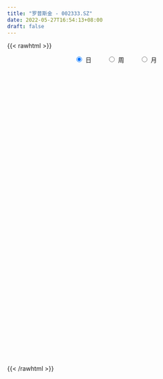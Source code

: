 ```yaml
---
title: "罗普斯金 - 002333.SZ"
date: 2022-05-27T16:54:13+08:00
draft: false
---
```

{{< rawhtml >}}
    <div style="text-align: center">
        <label style="padding: 1rem;"><input style="margin-right: .5rem" type="radio" name="period" value="D" checked onclick="period_change(this)">日</label>
        <label style="padding: 1rem;"><input style="margin-right: .5rem" type="radio" name="period" value="W" onclick="period_change(this)">周</label>
        <label style="padding: 1rem;"><input style="margin-right: .5rem" type="radio" name="period" value="M" onclick="period_change(this)">月</label>
    </div>
    <div id="chart" style="height: 700px;"></div> 
    <script type="text/javascript">
        const D_v = [34761.0,25627.04,38657.53,50760.44,33593.5,23843.06,177039.75,60550.54,50975.54,37213.02,36449.04,73551.54,36341.56,43208.9,27921.32,26787.0,28118.0,52266.0,49542.55,18826.54,16684.0,33053.57,36291.0,20667.04,17317.0,16015.0,13370.0,18228.0,14632.0,13017.0,14049.0,18859.0,17174.0,14553.02,15537.91,25019.3,12257.0,19227.0,17919.61,14293.0,15533.0,12954.0,17151.91,11458.0,20304.0,29128.98,27077.0,14849.0,27379.0,24699.0,22713.0,14518.0,12441.0,13509.0,11785.0,15578.0,53124.45,23876.04,15666.02,12500.0,16405.02,14038.84,12525.87,17801.83,20810.77,20954.0,20261.0,32047.0,24454.84,54355.84,56356.61,40962.84,20353.77,27810.0,17252.02,18918.0,17765.0,26785.48,19867.44,36823.0,38163.0,62298.07,43973.0,68038.32,51427.0,27997.83,45553.06,44546.06,53414.55,46040.02,34384.0,38785.02,29969.02,45663.0,41699.0,86982.57,85429.54,47457.7,10119.48,13840.0,11026.56,8186.5,7463.52,15991.06,18191.0,14642.48,8691.0,12859.51,12219.6,9066.0,8214.06,10053.06,17717.0,10479.48,8769.0,19198.0,24699.66,15254.0,11709.0,9532.0,13884.0,21191.54,14950.0,8541.0,11011.54,8400.0,10505.0,14247.02,11347.0,8126.0,11980.0,14257.0,8735.0,14247.39,17050.0,14053.0,20615.0,14695.0,22133.39,26473.02,53313.39,110402.39,51473.0,37367.0,34095.7,34624.0,186928.43,246656.57,469867.42,275972.78,161382.26,115039.72,89008.02,74180.04,75377.26,58003.0,80554.0,67495.72,101534.0,120158.77,76548.86,68001.0,61779.58,52364.0,56541.0,45286.81,51832.86,49504.86,43016.0,30878.0,25287.0,52105.0,26162.0,34099.0,19496.0,25179.0,31375.0,23225.0,20782.0,28731.0,20879.0,25641.04,26591.04,81083.04,56503.04,36035.0,39112.0,48163.0,60493.0,33566.0,31321.0,25661.0,133078.82,348777.08,211859.92,220266.66,268307.08,195103.02,174803.94,180564.36,121588.01,113263.09,227592.03,188209.02,149765.05,138984.02,144879.0,116807.02,112189.26,103202.02,87460.0,103306.02,97208.0,85335.02,89802.04,78082.01,84622.0,50609.0,62633.0,54140.0,57343.0,40577.0,53832.0,30590.0,34792.0,36019.0,50501.0,35730.0,61340.0,44342.06,46569.0,31514.88,33358.0,28513.14,38199.34,35846.0,40078.0,44481.0,32627.0,22063.0,23139.0,29699.0,69587.0,122568.0,79578.0,478249.89,380215.22,205177.18,130026.0,114193.0]
const D_histogram = [0.0,0.0076581197,0.0311844742,0.0429307123,0.0612578594,0.0628259586,0.049835356,0.0314779284,0.0208580871,0.0073008886,-0.007403338,-0.0239533359,-0.0324417585,-0.0353584234,-0.0358256864,-0.0365660929,-0.0392700756,-0.0429735382,-0.0463731916,-0.0461076309,-0.0498353838,-0.060224305,-0.0600665635,-0.0569988033,-0.0534143582,-0.0489340488,-0.0427392104,-0.0331443642,-0.0263131305,-0.0221503837,-0.0185515725,-0.0173671279,-0.0209093521,-0.0188845185,-0.015986171,-0.0018068195,0.0033878206,0.0147963405,0.0211715263,0.0278385238,0.0272555353,0.0220968366,0.0238628852,0.0247168506,0.0274507456,0.0279661797,0.0218949518,0.0164309292,0.0007474718,-0.017329997,-0.0346444831,-0.0396451278,-0.038489724,-0.0321723172,-0.0279827217,-0.0246444677,-0.0072805824,0.0020262311,0.0064287082,0.0100645113,0.0110917141,0.0110429456,0.0122116964,0.0153308173,0.0169212343,0.0167933734,0.0187478396,0.0154805153,0.019925272,0.0308399264,0.051549099,0.0523052971,0.0461400916,0.0396837719,0.0345693444,0.0253798919,0.0191655863,0.0138217737,0.0111867281,0.018658418,0.0262870196,0.0405740961,0.0396860244,0.0515787479,0.0426614594,0.0357491463,0.0310125648,0.0227118921,0.0227715124,0.0171671731,-0.0013052145,-0.0109173017,-0.019552573,-0.0277165324,-0.0357321193,-0.0227314257,-0.0239912619,-0.0366213047,-0.0403161784,-0.0406777877,-0.0388385022,-0.0356276363,-0.0335587364,-0.0322375668,-0.0339335485,-0.0328871381,-0.0320162776,-0.0331426586,-0.0353862864,-0.033664679,-0.0294712601,-0.0232430359,-0.0223947197,-0.0198064406,-0.0168563021,-0.0067756463,0.0110903378,0.0188342874,0.0236141238,0.0262317232,0.0272970681,0.0311004871,0.029329869,0.0279205824,0.0235571285,0.0213461678,0.0179988914,0.0153501944,0.0113286862,0.0066317205,0.0042952052,0.0016363389,0.0001874353,0.0014869693,0.0018849515,0.0010545228,-0.0017810745,-0.0038062364,-0.0007413593,0.0002494665,0.0132895171,0.0293388581,0.0291353926,0.0225183032,0.0179204234,0.0154265058,0.0449793648,0.0961576789,0.1101251468,0.0831937895,0.0471662509,0.0282783529,0.0165916958,0.0074407484,-0.0009344696,-0.0109350095,-0.0105560988,-0.0087727664,-0.0004390702,-0.001199131,0.0032325969,0.0049351616,0.0035502867,-0.000981583,-0.0117133594,-0.0168073695,-0.0282732195,-0.0303037832,-0.0383703345,-0.0388608073,-0.0402320476,-0.0509262292,-0.0521091092,-0.0573605401,-0.0545452088,-0.0454206987,-0.0282492799,-0.015804456,-0.0101294101,-0.0102482914,-0.010778221,-0.0115134422,-0.0033780802,0.0130893048,0.0243133102,0.0290543643,0.0306936289,0.0340619217,0.0274107276,0.0192329417,0.0098449982,0.0078263639,0.0398707773,0.0519276031,0.051982557,0.0622625566,0.068059787,0.0648446923,0.0521725334,0.0545399061,0.0392819379,0.0226215369,0.032069167,0.0292326807,0.0238842273,0.0229308493,0.0062228103,-0.0035438489,-0.021203257,-0.0211376196,-0.0156611208,-0.008959121,-0.0133070907,-0.0230463566,-0.0381544133,-0.0429850405,-0.0537863056,-0.0523248015,-0.0597271795,-0.0676938555,-0.0805477212,-0.0828438446,-0.090976928,-0.0912857974,-0.0826372911,-0.0782121466,-0.0841459553,-0.0845825299,-0.1056085903,-0.1190515182,-0.1146400864,-0.1111332106,-0.0953603014,-0.0756996598,-0.0582894311,-0.0303060045,-0.0111332522,-0.0042061421,0.0055410957,0.0158941626,0.0279625306,0.0321133436,0.0463270407,0.0851425634,0.1403400861,0.1598342855,0.1345042916,0.1069895283,0.0786657358,0.051778521]
const D_fast = [0.0,0.0095726496,0.0408951226,0.0633740388,0.0970156508,0.1142902397,0.1137584761,0.1032705305,0.097865211,0.0861332346,0.0695781735,0.0470398416,0.0304409794,0.0186847087,0.0092610241,-0.0006209057,-0.0131424073,-0.0275892544,-0.0425822057,-0.0538435527,-0.0700301516,-0.095475149,-0.1103340484,-0.121515989,-0.1312851335,-0.1390383363,-0.1435283005,-0.1422195454,-0.1419665942,-0.1433414434,-0.1443805254,-0.1475378628,-0.156307425,-0.159003721,-0.1601019162,-0.1463742696,-0.1403326744,-0.1252250693,-0.1135570019,-0.0999303735,-0.0936994781,-0.0933339677,-0.0856021978,-0.0785690197,-0.0689724384,-0.0614654594,-0.0620629493,-0.0634192396,-0.078915829,-0.1013257971,-0.127301404,-0.1422133307,-0.1506803578,-0.1524060303,-0.1552121152,-0.1580349781,-0.1424912385,-0.1326778671,-0.126668213,-0.1205162822,-0.1167161508,-0.1140041829,-0.1097825079,-0.1028306827,-0.0970099572,-0.0929394747,-0.0862980486,-0.0856952441,-0.0762691694,-0.0576445334,-0.0240480861,-0.0102155637,-0.0048457462,-0.0013811229,0.0021467856,-0.0006976939,-0.0021206029,-0.0040089721,-0.0038473357,0.0082889587,0.0224893152,0.0469199157,0.0559533501,0.0807407606,0.082488837,0.0845138104,0.0875303701,0.0849076705,0.0906601688,0.0893476229,0.0705489316,0.058207519,0.0446841044,0.029591012,0.0126423953,0.0199602324,0.0127025807,-0.0090827883,-0.0228567066,-0.0333877628,-0.0412581029,-0.046954146,-0.0532749302,-0.0600131523,-0.0701925211,-0.0773678953,-0.0845011042,-0.0939131499,-0.1050033492,-0.1116979116,-0.1148723077,-0.1144548425,-0.1192052062,-0.1215685373,-0.1228324743,-0.1144457301,-0.0938071615,-0.0813546402,-0.0706712728,-0.0614957426,-0.0536061306,-0.0420275899,-0.0364657407,-0.0308948817,-0.0293690534,-0.0262434722,-0.0250910258,-0.0239021742,-0.0250915108,-0.0281305464,-0.0293932604,-0.0316430419,-0.0330450868,-0.0313738104,-0.0305045903,-0.0310713884,-0.0343522543,-0.0373289753,-0.034449438,-0.0333962456,-0.0170338157,0.0063502398,0.0134306224,0.0124431088,0.0123253348,0.0136880437,0.0544857439,0.1297034777,0.1712022324,0.1650693225,0.1408333466,0.1290150368,0.1214763036,0.1141855434,0.1055767079,0.0928424157,0.0905823017,0.0901724425,0.0983963711,0.0973365275,0.1025764048,0.1055127598,0.1050154566,0.1002381911,0.0865780749,0.0772822224,0.0587480675,0.049141558,0.0314824231,0.0212767485,0.0098474963,-0.0135782426,-0.0277883999,-0.0473799659,-0.0582009367,-0.0604316013,-0.0503225025,-0.0418287926,-0.0386860992,-0.0413670534,-0.0445915382,-0.04820512,-0.0409142781,-0.0211745668,-0.0038722339,0.0081324113,0.0174450831,0.0293288564,0.0295303442,0.0261607937,0.0192340997,0.0191720564,0.0611841642,0.0862228906,0.0992734839,0.1251191226,0.1479312997,0.1609273781,0.1612983525,0.1773007017,0.171863218,0.1608582013,0.1783231231,0.182794807,0.1834174105,0.1881967447,0.1730444083,0.1623917869,0.1394315645,0.134212797,0.1357740156,0.1402362352,0.1325614928,0.1170606378,0.0924139777,0.0768370904,0.0525892489,0.0409695526,0.0186353797,-0.0062547601,-0.0392455561,-0.0622526407,-0.0931299561,-0.1162602749,-0.1282710913,-0.1433989835,-0.170369281,-0.1919514881,-0.239379696,-0.2825855034,-0.3068340933,-0.3311105201,-0.3391776862,-0.3384419596,-0.3356040887,-0.3151971632,-0.298807724,-0.2929321494,-0.2817996377,-0.2674730301,-0.2484140295,-0.2362348806,-0.2104394234,-0.1503382597,-0.0600557155,-0.0006029447,0.0076931343,0.0069257531,-0.0017316055,-0.01567419]
const D_slow = [0.0,0.0019145299,0.0097106485,0.0204433265,0.0357577914,0.051464281,0.06392312,0.0717926021,0.0770071239,0.0788323461,0.0769815115,0.0709931776,0.0628827379,0.0540431321,0.0450867105,0.0359451872,0.0261276683,0.0153842838,0.0037909859,-0.0077359218,-0.0201947678,-0.035250844,-0.0502674849,-0.0645171857,-0.0778707753,-0.0901042875,-0.1007890901,-0.1090751811,-0.1156534638,-0.1211910597,-0.1258289528,-0.1301707348,-0.1353980728,-0.1401192025,-0.1441157452,-0.1445674501,-0.1437204949,-0.1400214098,-0.1347285282,-0.1277688973,-0.1209550135,-0.1154308043,-0.109465083,-0.1032858704,-0.096423184,-0.0894316391,-0.0839579011,-0.0798501688,-0.0796633008,-0.0839958001,-0.0926569209,-0.1025682028,-0.1121906338,-0.1202337131,-0.1272293935,-0.1333905104,-0.135210656,-0.1347040983,-0.1330969212,-0.1305807934,-0.1278078649,-0.1250471285,-0.1219942044,-0.1181615,-0.1139311915,-0.1097328481,-0.1050458882,-0.1011757594,-0.0961944414,-0.0884844598,-0.0755971851,-0.0625208608,-0.0509858379,-0.0410648949,-0.0324225588,-0.0260775858,-0.0212861892,-0.0178307458,-0.0150340638,-0.0103694593,-0.0037977044,0.0063458196,0.0162673257,0.0291620127,0.0398273776,0.0487646641,0.0565178053,0.0621957784,0.0678886565,0.0721804497,0.0718541461,0.0691248207,0.0642366774,0.0573075443,0.0483745145,0.0426916581,0.0366938426,0.0275385164,0.0174594718,0.0072900249,-0.0024196007,-0.0113265097,-0.0197161938,-0.0277755855,-0.0362589726,-0.0444807572,-0.0524848266,-0.0607704913,-0.0696170628,-0.0780332326,-0.0854010476,-0.0912118066,-0.0968104865,-0.1017620967,-0.1059761722,-0.1076700838,-0.1048974993,-0.1001889275,-0.0942853966,-0.0877274658,-0.0809031987,-0.073128077,-0.0657956097,-0.0588154641,-0.052926182,-0.04758964,-0.0430899172,-0.0392523686,-0.036420197,-0.0347622669,-0.0336884656,-0.0332793809,-0.0332325221,-0.0328607797,-0.0323895419,-0.0321259112,-0.0325711798,-0.0335227389,-0.0337080787,-0.0336457121,-0.0303233328,-0.0229886183,-0.0157047701,-0.0100751944,-0.0055950885,-0.0017384621,0.0095063791,0.0335457988,0.0610770856,0.0818755329,0.0936670957,0.1007366839,0.1048846078,0.1067447949,0.1065111775,0.1037774252,0.1011384005,0.0989452089,0.0988354413,0.0985356586,0.0993438078,0.1005775982,0.1014651699,0.1012197741,0.0982914343,0.0940895919,0.087021287,0.0794453412,0.0698527576,0.0601375558,0.0500795439,0.0373479866,0.0243207093,0.0099805743,-0.0036557279,-0.0150109026,-0.0220732226,-0.0260243366,-0.0285566891,-0.031118762,-0.0338133172,-0.0366916778,-0.0375361978,-0.0342638716,-0.0281855441,-0.020921953,-0.0132485458,-0.0047330654,0.0021196165,0.006927852,0.0093891015,0.0113456925,0.0213133868,0.0342952876,0.0472909268,0.062856566,0.0798715127,0.0960826858,0.1091258192,0.1227607957,0.1325812801,0.1382366644,0.1462539561,0.1535621263,0.1595331831,0.1652658954,0.166821598,0.1659356358,0.1606348215,0.1553504166,0.1514351364,0.1491953562,0.1458685835,0.1401069943,0.130568391,0.1198221309,0.1063755545,0.0932943541,0.0783625592,0.0614390954,0.0413021651,0.0205912039,-0.0021530281,-0.0249744774,-0.0456338002,-0.0651868369,-0.0862233257,-0.1073689582,-0.1337711057,-0.1635339853,-0.1921940069,-0.2199773095,-0.2438173849,-0.2627422998,-0.2773146576,-0.2848911587,-0.2876744718,-0.2887260073,-0.2873407334,-0.2833671927,-0.2763765601,-0.2683482242,-0.256766464,-0.2354808232,-0.2003958016,-0.1604372303,-0.1268111573,-0.1000637753,-0.0803973413,-0.0674527111]
const D_data = [['2021-05-17', 5.86, 5.91, 5.61, 5.93],['2021-05-18', 5.89, 6.03, 5.81, 6.06],['2021-05-19', 6.03, 6.33, 6.03, 6.33],['2021-05-20', 6.33, 6.31, 6.28, 6.48],['2021-05-21', 6.21, 6.52, 6.2, 6.56],['2021-05-24', 6.5, 6.42, 6.38, 6.58],['2021-05-26', 6.62, 6.26, 5.99, 6.99],['2021-05-27', 6.26, 6.15, 6.08, 6.26],['2021-05-28', 6.16, 6.2, 6.09, 6.43],['2021-05-31', 6.2, 6.12, 6.1, 6.29],['2021-06-01', 6.12, 6.04, 6.0, 6.13],['2021-06-02', 6.04, 5.93, 5.78, 6.04],['2021-06-03', 5.92, 5.95, 5.85, 6.05],['2021-06-04', 6.0, 5.97, 5.88, 6.11],['2021-06-07', 5.99, 5.97, 5.9, 6.0],['2021-06-08', 5.97, 5.94, 5.9, 6.05],['2021-06-09', 6.0, 5.88, 5.85, 6.0],['2021-06-10', 5.85, 5.82, 5.67, 5.88],['2021-06-11', 5.85, 5.77, 5.66, 5.85],['2021-06-15', 5.76, 5.77, 5.69, 5.81],['2021-06-16', 5.8, 5.67, 5.66, 5.8],['2021-06-17', 5.65, 5.5, 5.47, 5.67],['2021-06-18', 5.5, 5.55, 5.35, 5.59],['2021-06-21', 5.52, 5.54, 5.51, 5.61],['2021-06-22', 5.55, 5.51, 5.47, 5.55],['2021-06-23', 5.53, 5.49, 5.43, 5.53],['2021-06-24', 5.5, 5.49, 5.46, 5.55],['2021-06-25', 5.5, 5.53, 5.45, 5.57],['2021-06-28', 5.55, 5.5, 5.48, 5.55],['2021-06-29', 5.49, 5.46, 5.42, 5.5],['2021-06-30', 5.48, 5.44, 5.4, 5.52],['2021-07-01', 5.45, 5.39, 5.33, 5.46],['2021-07-02', 5.33, 5.29, 5.2, 5.34],['2021-07-05', 5.29, 5.32, 5.26, 5.35],['2021-07-06', 5.35, 5.31, 5.26, 5.36],['2021-07-07', 5.32, 5.47, 5.28, 5.48],['2021-07-08', 5.48, 5.39, 5.38, 5.48],['2021-07-09', 5.44, 5.5, 5.37, 5.5],['2021-07-12', 5.48, 5.48, 5.47, 5.58],['2021-07-13', 5.48, 5.52, 5.43, 5.55],['2021-07-14', 5.53, 5.45, 5.43, 5.55],['2021-07-15', 5.44, 5.38, 5.34, 5.48],['2021-07-16', 5.39, 5.46, 5.36, 5.54],['2021-07-19', 5.48, 5.46, 5.41, 5.54],['2021-07-20', 5.46, 5.5, 5.37, 5.5],['2021-07-21', 5.5, 5.49, 5.46, 5.55],['2021-07-22', 5.48, 5.4, 5.36, 5.48],['2021-07-23', 5.35, 5.38, 5.35, 5.47],['2021-07-26', 5.38, 5.19, 5.16, 5.38],['2021-07-27', 5.19, 5.05, 5.04, 5.25],['2021-07-28', 5.05, 4.93, 4.73, 5.06],['2021-07-29', 4.9, 4.98, 4.9, 5.01],['2021-07-30', 4.97, 5.0, 4.73, 5.0],['2021-08-02', 5.0, 5.04, 4.84, 5.06],['2021-08-03', 5.02, 5.0, 4.99, 5.08],['2021-08-04', 5.0, 4.97, 4.93, 5.01],['2021-08-05', 4.97, 5.17, 4.93, 5.46],['2021-08-06', 5.07, 5.12, 5.05, 5.15],['2021-08-09', 5.11, 5.08, 4.99, 5.12],['2021-08-10', 5.07, 5.08, 5.05, 5.1],['2021-08-11', 5.08, 5.05, 5.01, 5.11],['2021-08-12', 5.04, 5.03, 4.98, 5.05],['2021-08-13', 5.03, 5.04, 5.0, 5.04],['2021-08-16', 5.05, 5.07, 4.98, 5.07],['2021-08-17', 5.08, 5.06, 5.01, 5.08],['2021-08-18', 5.0, 5.04, 4.98, 5.04],['2021-08-19', 5.0, 5.07, 4.98, 5.07],['2021-08-20', 5.06, 5.0, 5.0, 5.1],['2021-08-23', 5.0, 5.1, 5.0, 5.1],['2021-08-24', 5.09, 5.23, 5.06, 5.28],['2021-08-25', 5.19, 5.46, 5.15, 5.5],['2021-08-26', 5.43, 5.3, 5.29, 5.43],['2021-08-27', 5.2, 5.23, 5.2, 5.35],['2021-08-30', 5.23, 5.22, 5.17, 5.28],['2021-08-31', 5.25, 5.23, 5.18, 5.25],['2021-09-01', 5.27, 5.16, 5.15, 5.27],['2021-09-02', 5.16, 5.17, 5.15, 5.22],['2021-09-03', 5.2, 5.16, 5.14, 5.2],['2021-09-06', 5.17, 5.18, 5.15, 5.2],['2021-09-07', 5.2, 5.33, 5.16, 5.33],['2021-09-08', 5.3, 5.39, 5.28, 5.44],['2021-09-09', 5.42, 5.56, 5.33, 5.72],['2021-09-10', 5.54, 5.44, 5.43, 5.65],['2021-09-13', 5.41, 5.67, 5.38, 5.67],['2021-09-14', 5.62, 5.46, 5.41, 5.62],['2021-09-15', 5.45, 5.48, 5.38, 5.53],['2021-09-16', 5.47, 5.51, 5.37, 5.6],['2021-09-17', 5.49, 5.46, 5.4, 5.6],['2021-09-22', 5.4, 5.57, 5.36, 5.67],['2021-09-23', 5.57, 5.51, 5.44, 5.67],['2021-09-24', 5.51, 5.3, 5.3, 5.51],['2021-09-27', 5.25, 5.34, 5.18, 5.36],['2021-09-28', 5.32, 5.3, 5.26, 5.48],['2021-09-29', 5.25, 5.25, 5.2, 5.42],['2021-09-30', 5.07, 5.19, 5.07, 5.28],['2021-10-08', 5.18, 5.45, 5.13, 5.71],['2021-10-11', 5.44, 5.29, 5.27, 5.56],['2021-10-12', 5.25, 5.09, 5.06, 5.25],['2021-10-13', 5.1, 5.13, 5.07, 5.16],['2021-10-14', 5.15, 5.13, 5.09, 5.17],['2021-10-15', 5.12, 5.13, 5.08, 5.15],['2021-10-18', 5.14, 5.13, 5.1, 5.15],['2021-10-19', 5.13, 5.1, 5.1, 5.13],['2021-10-20', 5.08, 5.07, 5.0, 5.11],['2021-10-21', 5.07, 5.0, 5.0, 5.09],['2021-10-22', 5.0, 5.0, 4.99, 5.07],['2021-10-25', 5.0, 4.97, 4.93, 5.0],['2021-10-26', 4.97, 4.91, 4.91, 5.02],['2021-10-27', 4.85, 4.85, 4.83, 4.93],['2021-10-28', 4.85, 4.86, 4.85, 4.95],['2021-10-29', 4.91, 4.87, 4.82, 4.91],['2021-11-01', 4.89, 4.89, 4.84, 4.91],['2021-11-02', 4.9, 4.81, 4.76, 4.93],['2021-11-03', 4.83, 4.81, 4.76, 4.85],['2021-11-04', 4.82, 4.8, 4.78, 4.82],['2021-11-05', 4.8, 4.9, 4.75, 4.9],['2021-11-08', 4.91, 5.06, 4.87, 5.15],['2021-11-09', 5.12, 5.0, 4.98, 5.12],['2021-11-10', 5.0, 5.0, 4.93, 5.02],['2021-11-11', 4.99, 5.0, 4.97, 5.05],['2021-11-12', 5.0, 5.0, 4.96, 5.04],['2021-11-15', 5.06, 5.06, 5.02, 5.12],['2021-11-16', 5.08, 5.01, 5.0, 5.12],['2021-11-17', 5.01, 5.02, 4.97, 5.02],['2021-11-18', 5.0, 4.98, 4.96, 5.02],['2021-11-19', 4.97, 5.0, 4.91, 5.0],['2021-11-22', 5.01, 4.98, 4.96, 5.04],['2021-11-23', 4.95, 4.98, 4.93, 4.99],['2021-11-24', 4.98, 4.95, 4.94, 4.98],['2021-11-25', 4.97, 4.92, 4.91, 4.98],['2021-11-26', 4.92, 4.93, 4.89, 4.97],['2021-11-29', 4.93, 4.91, 4.88, 4.95],['2021-11-30', 4.95, 4.91, 4.9, 4.95],['2021-12-01', 4.92, 4.94, 4.88, 4.95],['2021-12-02', 4.95, 4.93, 4.93, 4.98],['2021-12-03', 4.95, 4.91, 4.89, 4.96],['2021-12-06', 4.92, 4.87, 4.86, 4.94],['2021-12-07', 4.92, 4.86, 4.83, 4.92],['2021-12-08', 4.82, 4.92, 4.82, 4.92],['2021-12-09', 4.91, 4.9, 4.89, 4.94],['2021-12-10', 4.91, 5.09, 4.86, 5.11],['2021-12-13', 5.28, 5.22, 5.1, 5.5],['2021-12-14', 5.05, 5.08, 5.05, 5.19],['2021-12-15', 5.0, 5.0, 4.98, 5.07],['2021-12-16', 5.05, 5.01, 4.99, 5.05],['2021-12-17', 5.01, 5.03, 4.98, 5.05],['2021-12-20', 5.06, 5.53, 5.04, 5.53],['2021-12-21', 5.81, 6.08, 5.51, 6.08],['2021-12-22', 6.55, 5.88, 5.85, 6.69],['2021-12-23', 5.55, 5.42, 5.37, 5.68],['2021-12-24', 5.38, 5.2, 5.19, 5.5],['2021-12-27', 5.25, 5.31, 5.21, 5.48],['2021-12-28', 5.24, 5.35, 5.22, 5.36],['2021-12-29', 5.35, 5.35, 5.26, 5.42],['2021-12-30', 5.37, 5.33, 5.31, 5.45],['2021-12-31', 5.32, 5.27, 5.26, 5.34],['2022-01-04', 5.23, 5.38, 5.22, 5.42],['2022-01-05', 5.4, 5.41, 5.29, 5.42],['2022-01-06', 5.42, 5.53, 5.36, 5.58],['2022-01-07', 5.51, 5.45, 5.45, 5.7],['2022-01-10', 5.4, 5.54, 5.39, 5.55],['2022-01-11', 5.53, 5.54, 5.5, 5.62],['2022-01-12', 5.58, 5.52, 5.45, 5.58],['2022-01-13', 5.48, 5.48, 5.42, 5.55],['2022-01-14', 5.45, 5.37, 5.32, 5.49],['2022-01-17', 5.39, 5.4, 5.34, 5.43],['2022-01-18', 5.43, 5.27, 5.25, 5.45],['2022-01-19', 5.3, 5.34, 5.29, 5.45],['2022-01-20', 5.35, 5.22, 5.21, 5.37],['2022-01-21', 5.22, 5.27, 5.18, 5.32],['2022-01-24', 5.3, 5.23, 5.17, 5.32],['2022-01-25', 5.25, 5.05, 5.01, 5.27],['2022-01-26', 5.09, 5.1, 5.03, 5.13],['2022-01-27', 5.15, 4.99, 4.97, 5.15],['2022-01-28', 4.99, 5.04, 4.97, 5.08],['2022-02-07', 5.09, 5.11, 5.06, 5.14],['2022-02-08', 5.11, 5.25, 5.09, 5.27],['2022-02-09', 5.28, 5.25, 5.23, 5.32],['2022-02-10', 5.28, 5.2, 5.18, 5.28],['2022-02-11', 5.19, 5.13, 5.12, 5.21],['2022-02-14', 5.15, 5.11, 5.11, 5.2],['2022-02-15', 5.1, 5.09, 5.05, 5.14],['2022-02-16', 5.1, 5.21, 5.1, 5.22],['2022-02-17', 5.21, 5.38, 5.18, 5.47],['2022-02-18', 5.39, 5.4, 5.32, 5.42],['2022-02-21', 5.41, 5.38, 5.31, 5.43],['2022-02-22', 5.35, 5.38, 5.31, 5.41],['2022-02-23', 5.4, 5.44, 5.32, 5.46],['2022-02-24', 5.43, 5.33, 5.26, 5.47],['2022-02-25', 5.34, 5.29, 5.28, 5.38],['2022-02-28', 5.29, 5.24, 5.19, 5.32],['2022-03-01', 5.27, 5.31, 5.23, 5.31],['2022-03-02', 5.28, 5.84, 5.26, 5.84],['2022-03-03', 5.94, 5.75, 5.71, 6.14],['2022-03-04', 5.82, 5.68, 5.66, 6.15],['2022-03-07', 5.68, 5.89, 5.68, 6.01],['2022-03-08', 5.8, 5.94, 5.6, 6.25],['2022-03-09', 5.96, 5.9, 5.71, 6.03],['2022-03-10', 5.86, 5.8, 5.77, 6.09],['2022-03-11', 5.68, 6.02, 5.55, 6.04],['2022-03-14', 5.95, 5.82, 5.79, 6.03],['2022-03-15', 5.79, 5.76, 5.68, 5.94],['2022-03-16', 5.88, 6.11, 5.72, 6.18],['2022-03-17', 6.14, 6.02, 5.94, 6.15],['2022-03-18', 5.96, 6.01, 5.85, 6.13],['2022-03-21', 6.1, 6.09, 5.89, 6.1],['2022-03-22', 6.03, 5.88, 5.8, 6.08],['2022-03-23', 5.86, 5.92, 5.85, 6.15],['2022-03-24', 5.66, 5.76, 5.66, 5.92],['2022-03-25', 5.7, 5.94, 5.7, 6.09],['2022-03-28', 5.88, 6.03, 5.76, 6.04],['2022-03-29', 6.03, 6.09, 5.95, 6.15],['2022-03-30', 6.1, 5.97, 5.92, 6.13],['2022-03-31', 5.92, 5.87, 5.82, 5.99],['2022-04-01', 5.88, 5.73, 5.7, 5.94],['2022-04-06', 5.78, 5.79, 5.74, 5.92],['2022-04-07', 5.78, 5.65, 5.58, 5.81],['2022-04-08', 5.65, 5.75, 5.6, 5.79],['2022-04-11', 5.72, 5.59, 5.48, 5.78],['2022-04-12', 5.5, 5.5, 5.38, 5.58],['2022-04-13', 5.51, 5.33, 5.3, 5.52],['2022-04-14', 5.37, 5.36, 5.31, 5.43],['2022-04-15', 5.36, 5.19, 5.18, 5.39],['2022-04-18', 5.19, 5.19, 5.09, 5.27],['2022-04-19', 5.19, 5.25, 5.16, 5.3],['2022-04-20', 5.26, 5.16, 5.12, 5.28],['2022-04-21', 5.14, 4.95, 4.94, 5.15],['2022-04-22', 4.95, 4.92, 4.85, 4.98],['2022-04-25', 4.88, 4.51, 4.5, 4.88],['2022-04-26', 4.52, 4.4, 4.36, 4.6],['2022-04-27', 4.4, 4.48, 4.28, 4.52],['2022-04-28', 4.48, 4.37, 4.34, 4.53],['2022-04-29', 4.38, 4.46, 4.38, 4.48],['2022-05-05', 4.47, 4.5, 4.4, 4.55],['2022-05-06', 4.44, 4.48, 4.36, 4.51],['2022-05-09', 4.46, 4.66, 4.43, 4.67],['2022-05-10', 4.61, 4.62, 4.56, 4.7],['2022-05-11', 4.62, 4.49, 4.49, 4.67],['2022-05-12', 4.45, 4.53, 4.43, 4.56],['2022-05-13', 4.57, 4.56, 4.48, 4.57],['2022-05-16', 4.6, 4.62, 4.57, 4.64],['2022-05-17', 4.62, 4.55, 4.49, 4.64],['2022-05-18', 4.55, 4.72, 4.53, 4.84],['2022-05-19', 4.66, 5.19, 4.66, 5.19],['2022-05-20', 5.5, 5.71, 5.5, 5.71],['2022-05-23', 6.28, 5.56, 5.55, 6.28],['2022-05-24', 5.36, 5.08, 5.0, 5.44],['2022-05-25', 4.89, 4.99, 4.86, 5.07],['2022-05-26', 5.0, 4.89, 4.86, 5.01],['2022-05-27', 4.92, 4.8, 4.74, 4.92]]
const W_v = [104447.16,116340.3,116464.94,259896.05,150200.01,121847.23,131945.28,113233.7,110998.98,117019.1,117814.71,225519.45,110282.64,154249.54,60424.43,113307.79,543120.1900000001,281893.8,184626.14,131398.16,121400.92,117561.68,105197.17,102262.81,64689.94,58763.88,266667.04,134799.7,112191.11,102394.79,38197.15,24594.06,96753.83,110740.81,95972.82,115968.9,66101.74,37068.0,44820.7,67085.72,102665.87,84981.6,91617.61,93229.68,67231.48,75501.7,61091.08,71899.04,242863.85,77559.22,56206.36,40655.85,123230.36,203973.77,98925.59,102949.04,99001.92,77998.0,63066.54,50574.0,29674.88,38974.2,63258.17,930447.05,730967.47,1316099.5499999998,698862.14,845714.5499999999,1141655.28,1083293.54,595406.05,486514.3100000001,624768.77,346023.45,376547.6,552541.71,427981.3099999999,275018.2,251742.73,492236.12,1065040.49,894775.02,1056567.4399999999,1665198.3499999999,1152763.29,1878157.9300000002,929583.84,710940.6,533461.62,802434.72,508800.75,140757.73,381799.34,620470.1000000001,332082.98,285811.17,127511.0,207857.3,308722.84,177552.15,230241.74,201726.42,118918.57,82496.55,135375.92,142321.85,70763.12,158012.75,92233.46,136878.84,121220.46,353087.52,465082.05,26854.0,132077.62,212964.86,196179.92,145546.29,106648.98,70425.89,139018.0,88418.87,83392.02,108583.66,195145.21,231497.16,120350.2,196701.88,124177.25,149432.14,111555.2,110215.64,152395.23,155593.64,330547.73,200325.48,189043.54,156281.02,93383.0,137836.2,539725.37,219385.46,72949.97,57508.0,74688.28,97824.02,122324.22,116953.02,115464.0,79311.96,40451.0,82149.0,259527.4,201541.68,138240.36,96210.22,162141.14,177813.22,226228.38,132352.23,171360.78,224109.04,276131.46,142568.22,128158.98,19288.0,113133.96,78652.42,71338.74,96906.56,52541.44,133231.44,99569.64,79037.0,68846.23,46180.0,104760.6,51172.0,67433.06,82922.71,88253.61,48168.82,38378.68,49152.9,14706.43,48428.18,70984.04,58536.74,51628.0,41264.0,30796.03,39488.53,152661.71,89166.48,83229.66,20867.2,109144.05,183399.51,312408.89,226764.06,184634.87,104855.11,85597.04,77731.0,86594.23,77851.52,102816.98,101750.0,117872.49,71135.75,111874.6,196483.9,108530.5,201124.51,237562.27,133838.57,156116.04,86982.57,167873.28,64474.56,51050.17,66216.54,75078.66,64094.08,56205.02,68342.39,137229.8,267962.09,1340807.46,411608.04,369742.49,315234.44,220518.53,157149.0,129292.0,210697.16,217369.0,750697.8200000001,1039045.0599999999,800417.2,616061.3200000001,463111.08,213313.01,268525.0,187632.0,217123.94,66712.48,175095.0,324571.0,1307861.29]
const W_histogram = [0.0,-0.0348316809,-0.0119875827,0.0495122707,0.0628469361,0.1148136906,0.1947284232,0.2135881741,0.2024812413,0.1574409529,0.102291976,0.1626316488,0.1787706029,0.1085096384,0.0315330385,-0.1636308457,-0.2157226,-0.1694160211,-0.1539190004,-0.2296893096,-0.2157851101,-0.1563076265,-0.1125726416,-0.1112967318,-0.1107854827,-0.1001382903,0.0332481323,0.1368967827,0.1672702124,0.0996330557,0.0826605378,0.0736964143,0.1109991555,0.1072608154,0.068586005,0.0117163349,-0.0236597747,-0.0497694696,-0.0863047909,-0.0844921464,-0.0286029391,0.0320420651,0.0398619228,0.0489092816,0.0318537669,0.0023222018,-0.0059936598,-0.0518908846,-0.0094356256,0.0024707961,-0.0347242038,-0.0560575096,0.0468373086,0.1096676617,0.0949520464,0.049296638,0.0800226191,0.0382821886,0.0143338597,-0.0394106957,-0.1028100131,-0.1625891943,-0.4964674118,-0.9040713696,-1.0686440253,-1.0942687079,-1.0369114441,-0.942238785,-0.7976623053,-0.6599490644,-0.5683159287,-0.477898235,-0.3833477896,-0.2945591808,-0.2127587972,-0.1391416889,-0.0668566659,-0.0118836028,0.0196070996,0.0444672778,0.1083691757,0.1858185609,0.2965999223,0.4780131294,0.5238275687,0.637491989,0.6365557738,0.6125043503,0.5499936587,0.4861734595,0.3809993607,0.2618831137,0.0962859546,-0.0105428902,-0.0736874211,-0.1145313298,-0.1292186292,-0.0897773952,-0.062274678,-0.0423292941,-0.004852927,0.0194749883,0.0347142626,0.0484843772,0.0509286434,0.0415626417,0.0462502735,0.0645007165,0.0799375121,0.1021920014,0.1215765661,0.1531852883,0.181515281,0.1944042351,0.1907527087,0.2064848865,0.1845696427,0.1627602449,0.1456185704,0.1332455885,0.1312263921,0.1246545033,0.1172040014,0.1023062947,0.0998812027,0.094324179,0.0881567988,0.0836437661,0.0757463494,0.0653308441,0.0396942594,0.0178961941,0.0174748858,0.0061836592,0.0250332578,0.0132279342,0.0032190571,-0.000041084,0.0062051606,0.0206209488,0.032334607,0.0320942263,0.0217480312,0.0196003897,0.0111721731,0.0043291841,0.017973938,0.0207294064,0.0120007525,0.0028860578,-0.0008939571,-0.0043209892,0.0041499001,0.0036702436,-0.0036790157,0.0067576422,0.0169306568,0.0397682596,0.0654268963,0.0690233309,0.0948218237,0.1240331459,0.1395296749,0.1478523738,0.1241019611,0.1035471082,0.0973238642,0.0842333911,0.0552075549,0.0303530278,0.0055176713,0.0087870839,0.0090589532,0.0086934748,0.000907921,-0.006016917,-0.0273417891,-0.0399195285,-0.0475407573,-0.056652882,-0.0590727323,-0.0653327997,-0.0652264747,-0.0609867278,-0.0548776621,-0.0446012305,-0.0276825905,-0.0138063181,-0.0133818955,-0.0092552244,-0.0074705246,-0.002124844,0.028151763,0.0360272098,0.0459596789,0.0476215488,0.0624110328,0.1062091202,0.1063007706,0.0844945773,0.0518283063,0.0126730884,-0.0157620463,-0.049991385,-0.0572261707,-0.0629860201,-0.0699286158,-0.0962345094,-0.1011697748,-0.1049845759,-0.1051051261,-0.0854335467,-0.0733384395,-0.0441228283,-0.0221999752,-0.0174338951,-0.0204405751,-0.0045023317,-0.0145292696,-0.0281465801,-0.0432362731,-0.0481484298,-0.041847024,-0.0351338932,-0.0329017737,-0.0303294038,-0.0148459597,-0.0073641745,0.0094049654,0.0247129712,0.0452663125,0.0513341248,0.0466112492,0.0269700277,0.0193680836,0.0311536675,0.0301514407,0.0530267111,0.0863570328,0.1019601401,0.1015727846,0.0820172448,0.0659637208,0.0157821552,-0.0346884535,-0.0947407701,-0.126802262,-0.135520863,-0.0605577689,-0.068400663]
const W_fast = [0.0,-0.0435396011,-0.0236923986,0.0501855225,0.0792319219,0.159902099,0.2884989375,0.3607557318,0.4002691094,0.3945890593,0.3650130763,0.4660106614,0.5268422661,0.4837087112,0.4146153709,0.1785437753,0.0725213711,0.0764739447,0.0534912153,-0.0797014214,-0.1197434994,-0.0993429223,-0.0837510979,-0.1102993711,-0.1374844926,-0.1518718728,-0.0101734171,0.127699429,0.1998904118,0.157161519,0.1608541355,0.1703141156,0.2353666457,0.2584435094,0.2369152003,0.182974614,0.1416835607,0.1031314983,0.0450199794,0.0257095873,0.0744480597,0.1431035802,0.1608889187,0.1821635979,0.1730715249,0.1441205102,0.1343062336,0.0754362878,0.1155326403,0.128056761,0.0821807102,0.046833027,0.1614371723,0.2516844409,0.2607068371,0.2273755882,0.2781072241,0.2459373408,0.2255724768,0.1619752475,0.0728734268,-0.027553053,-0.4855481234,-1.1191699237,-1.5509035857,-1.8500954453,-2.0519660424,-2.1928530796,-2.2476921762,-2.2749662014,-2.325412048,-2.3544689129,-2.355755415,-2.3406066013,-2.3119959171,-2.2731642309,-2.2175933745,-2.1655912121,-2.1291987348,-2.0932217371,-2.0022275453,-1.8783235199,-1.6933921779,-1.3924756884,-1.215704357,-0.9426669394,-0.7844642112,-0.6553895471,-0.580401824,-0.5226786583,-0.532602917,-0.5862483856,-0.727774056,-0.8372386234,-0.9188050095,-0.9882817507,-1.0352737074,-1.0182768221,-1.0063427745,-0.996979714,-0.9607165788,-0.9315199164,-0.9076020764,-0.8817108676,-0.8665344405,-0.8655097818,-0.8492595816,-0.8148839594,-0.7794627858,-0.7316602961,-0.68188159,-0.6119765457,-0.5382677327,-0.4767777199,-0.4327410692,-0.3653876696,-0.3411605028,-0.3222798394,-0.3030168712,-0.2820784561,-0.2512910544,-0.2266993174,-0.204848819,-0.1941699519,-0.1716247433,-0.1536007223,-0.1377289027,-0.121330994,-0.1102918233,-0.1043746176,-0.1200876374,-0.1374116542,-0.1334642411,-0.1432095529,-0.1181016398,-0.1265999799,-0.1358040927,-0.1390745048,-0.1312769701,-0.1117059446,-0.0919086347,-0.0841254588,-0.0890346462,-0.0862821902,-0.0919173635,-0.0976780564,-0.0795398181,-0.071601998,-0.0773304639,-0.085723644,-0.0897271482,-0.0942344276,-0.0847260633,-0.0842881589,-0.0925571721,-0.0804311036,-0.0660254249,-0.0332457572,0.0087696037,0.0296218709,0.0791258197,0.1393454283,0.1897243761,0.2350101684,0.242285246,0.2476171701,0.2657248922,0.2736927668,0.2584688194,0.2412025492,0.2177466105,0.2232127941,0.2257494017,0.2275572921,0.2199987185,0.2115696512,0.1834093318,0.1608517103,0.1413452921,0.118069947,0.1008819136,0.0782886463,0.0620883526,0.0510814176,0.0434710677,0.0425971917,0.0525951841,0.0630198769,0.0600988257,0.0619116907,0.0618287593,0.066643229,0.1039577767,0.120840026,0.1422624147,0.1558296719,0.1862219141,0.2565722815,0.2832391245,0.2825565756,0.2628473812,0.2268604353,0.194484789,0.1477576042,0.1262162758,0.1047099214,0.0802851717,0.0299206507,-0.0003070583,-0.0303680035,-0.0567648351,-0.0584516424,-0.0646911451,-0.046506241,-0.0301333817,-0.0297257754,-0.0378425992,-0.0230299387,-0.0366891939,-0.0573431495,-0.0832419108,-0.1001911749,-0.1043515251,-0.1064218676,-0.1124151915,-0.1174251725,-0.1056532183,-0.1000124768,-0.0808920955,-0.059405847,-0.0275359276,-0.0086345841,-0.0017046473,-0.0146033619,-0.0173632851,0.0022107156,0.008746349,0.0448782972,0.0997978771,0.1408910195,0.1658968601,0.1668456315,0.1672830377,0.1210470108,0.0619042888,-0.0218332204,-0.0855952777,-0.1281940944,-0.0683704426,-0.0933135024]
const W_slow = [0.0,-0.0087079202,-0.0117048159,0.0006732518,0.0163849858,0.0450884084,0.0937705142,0.1471675578,0.1977878681,0.2371481063,0.2627211003,0.3033790125,0.3480716632,0.3751990728,0.3830823325,0.342174621,0.288243971,0.2458899658,0.2074102157,0.1499878883,0.0960416107,0.0569647041,0.0288215437,0.0009973607,-0.0266990099,-0.0517335825,-0.0434215494,-0.0091973537,0.0326201994,0.0575284633,0.0781935978,0.0966177013,0.1243674902,0.151182694,0.1683291953,0.171258279,0.1653433354,0.152900968,0.1313247702,0.1102017337,0.1030509989,0.1110615151,0.1210269958,0.1332543162,0.141217758,0.1417983084,0.1402998935,0.1273271723,0.1249682659,0.1255859649,0.116904914,0.1028905366,0.1145998637,0.1420167792,0.1657547908,0.1780789503,0.198084605,0.2076551522,0.2112386171,0.2013859432,0.1756834399,0.1350361413,0.0109192884,-0.215098554,-0.4822595604,-0.7558267373,-1.0150545984,-1.2506142946,-1.4500298709,-1.615017137,-1.7570961192,-1.876570678,-1.9724076254,-2.0460474205,-2.0992371199,-2.1340225421,-2.1507367086,-2.1537076093,-2.1488058344,-2.1376890149,-2.110596721,-2.0641420808,-1.9899921002,-1.8704888178,-1.7395319257,-1.5801589284,-1.421019985,-1.2678938974,-1.1303954827,-1.0088521178,-0.9136022777,-0.8481314992,-0.8240600106,-0.8266957332,-0.8451175884,-0.8737504209,-0.9060550782,-0.928499427,-0.9440680965,-0.95465042,-0.9558636517,-0.9509949047,-0.942316339,-0.9301952447,-0.9174630839,-0.9070724235,-0.8955098551,-0.879384676,-0.8594002979,-0.8338522976,-0.8034581561,-0.765161834,-0.7197830137,-0.671181955,-0.6234937778,-0.5718725562,-0.5257301455,-0.4850400843,-0.4486354417,-0.4153240446,-0.3825174465,-0.3513538207,-0.3220528204,-0.2964762467,-0.271505946,-0.2479249012,-0.2258857015,-0.20497476,-0.1860381727,-0.1697054617,-0.1597818968,-0.1553078483,-0.1509391268,-0.149393212,-0.1431348976,-0.1398279141,-0.1390231498,-0.1390334208,-0.1374821306,-0.1323268934,-0.1242432417,-0.1162196851,-0.1107826773,-0.1058825799,-0.1030895366,-0.1020072406,-0.0975137561,-0.0923314045,-0.0893312163,-0.0886097019,-0.0888331912,-0.0899134384,-0.0888759634,-0.0879584025,-0.0888781564,-0.0871887459,-0.0829560817,-0.0730140168,-0.0566572927,-0.03940146,-0.015696004,0.0153122824,0.0501947012,0.0871577946,0.1181832849,0.1440700619,0.168401028,0.1894593757,0.2032612645,0.2108495214,0.2122289393,0.2144257102,0.2166904485,0.2188638172,0.2190907975,0.2175865682,0.2107511209,0.2007712388,0.1888860495,0.174722829,0.1599546459,0.143621446,0.1273148273,0.1120681454,0.0983487298,0.0871984222,0.0802777746,0.0768261951,0.0734807212,0.0711669151,0.0692992839,0.0687680729,0.0758060137,0.0848128161,0.0963027359,0.1082081231,0.1238108813,0.1503631613,0.176938354,0.1980619983,0.2110190749,0.214187347,0.2102468354,0.1977489891,0.1834424465,0.1676959415,0.1502137875,0.1261551601,0.1008627164,0.0746165725,0.0483402909,0.0269819043,0.0086472944,-0.0023834127,-0.0079334065,-0.0122918803,-0.017402024,-0.018527607,-0.0221599244,-0.0291965694,-0.0400056377,-0.0520427451,-0.0625045011,-0.0712879744,-0.0795134178,-0.0870957688,-0.0908072587,-0.0926483023,-0.090297061,-0.0841188182,-0.07280224,-0.0599687088,-0.0483158965,-0.0415733896,-0.0367313687,-0.0289429519,-0.0214050917,-0.0081484139,0.0134408443,0.0389308793,0.0643240755,0.0848283867,0.1013193169,0.1052648557,0.0965927423,0.0729075498,0.0412069843,0.0073267685,-0.0078126737,-0.0249128395]
const W_data = [['2017-07-14', 13.8554, 13.6448, 12.9745, 14.248],['2017-07-21', 13.8841, 13.099, 12.4957, 13.8841],['2017-07-28', 13.099, 13.7692, 12.5245, 13.8841],['2017-08-04', 13.7692, 14.497, 13.6831, 15.1481],['2017-08-11', 14.4491, 14.1427, 13.2905, 15.1289],['2017-08-18', 14.1427, 14.88, 14.0756, 15.0427],['2017-08-25', 14.9566, 15.7226, 14.5736, 15.8471],['2017-09-01', 15.4353, 15.4066, 15.2247, 15.7609],['2017-09-08', 15.4162, 15.2438, 14.7842, 15.4641],['2017-09-15', 15.2534, 14.8417, 14.8129, 15.397],['2017-09-22', 14.8417, 14.5831, 14.3342, 14.9374],['2017-09-29', 14.6406, 16.1918, 14.6214, 17.044],['2017-10-13', 16.1918, 16.029, 15.6268, 16.4407],['2017-10-20', 16.0003, 14.9661, 14.3725, 16.0003],['2017-10-27', 14.9661, 14.5927, 14.3725, 14.9757],['2017-11-03', 14.5065, 12.3712, 12.3712, 14.5257],['2017-11-10', 11.136, 13.3862, 10.7243, 14.0469],['2017-11-17', 13.1756, 14.4874, 13.0128, 14.9661],['2017-11-24', 14.6023, 14.1714, 13.9033, 15.0236],['2017-12-01', 14.2384, 12.7351, 12.6011, 14.3246],['2017-12-08', 12.8213, 13.5299, 11.6627, 13.7214],['2017-12-15', 13.5777, 14.1618, 13.0702, 14.1714],['2017-12-22', 14.2193, 14.1427, 13.8937, 14.6597],['2017-12-29', 14.1714, 13.6448, 12.9649, 14.1714],['2018-01-05', 13.7501, 13.549, 12.9362, 13.7597],['2018-01-12', 13.4245, 13.616, 13.1181, 13.8363],['2018-01-19', 13.6639, 15.5119, 13.5107, 15.7513],['2018-01-26', 15.2821, 15.8471, 14.8512, 16.4216],['2018-02-02', 15.5119, 15.4162, 14.4108, 15.8949],['2018-02-09', 15.4066, 14.2001, 13.7884, 15.4066],['2018-02-14', 14.2576, 14.6885, 14.1331, 14.8991],['2018-02-23', 14.88, 14.7938, 14.4682, 14.9278],['2018-03-02', 14.9183, 15.5407, 14.7842, 15.5885],['2018-03-09', 15.6077, 15.2247, 14.7172, 15.6077],['2018-03-16', 15.081, 14.7651, 14.698, 15.33],['2018-03-23', 14.8608, 14.3342, 13.8841, 15.1864],['2018-03-30', 14.3246, 14.3725, 13.999, 14.564],['2018-04-04', 14.1905, 14.315, 14.0948, 14.7938],['2018-04-13', 14.2863, 13.9799, 13.932, 14.3916],['2018-04-20', 13.9799, 14.315, 13.5969, 14.4108],['2018-04-27', 14.4012, 15.1193, 14.2288, 15.1768],['2018-05-04', 15.1098, 15.5119, 14.9566, 15.8758],['2018-05-11', 15.4736, 15.081, 14.8608, 15.4736],['2018-05-18', 15.081, 15.196, 14.9374, 15.5981],['2018-05-25', 15.196, 14.8991, 14.698, 15.263],['2018-06-01', 14.9087, 14.6502, 14.4778, 15.1577],['2018-06-08', 14.8225, 14.8321, 14.4874, 15.2726],['2018-06-15', 14.8321, 14.2097, 13.9799, 14.8417],['2018-06-22', 14.3533, 15.3013, 11.5095, 15.4832],['2018-06-29', 15.4545, 15.081, 14.8225, 15.5024],['2018-07-06', 15.0523, 14.4012, 14.0852, 15.1672],['2018-07-13', 14.4108, 14.4204, 13.8746, 14.7172],['2018-07-20', 14.5353, 16.2109, 14.1235, 16.3258],['2018-07-27', 16.2397, 16.2397, 15.8183, 18.1834],['2018-08-03', 16.5748, 15.5024, 15.1289, 16.9961],['2018-08-10', 15.5981, 15.0332, 13.9512, 15.5981],['2018-08-17', 15.1289, 16.029, 15.1289, 16.4312],['2018-08-24', 16.1726, 15.1672, 14.9278, 16.278],['2018-08-31', 15.2247, 15.263, 14.8991, 16.0769],['2018-09-07', 15.3492, 14.698, 13.7692, 15.3492],['2018-09-14', 14.7363, 14.2288, 14.0469, 14.7459],['2018-09-21', 14.3533, 13.8554, 13.6926, 14.3533],['2018-09-28', 13.8075, 9.0965, 9.0965, 13.9129],['2018-10-12', 8.1869, 5.5824, 5.5824, 8.1869],['2018-10-19', 5.6398, 6.2335, 5.592, 6.5686],['2018-10-26', 6.8559, 6.5016, 6.3676, 7.6602],['2018-11-02', 6.5495, 6.6452, 6.1473, 6.6835],['2018-11-09', 6.6069, 6.5686, 6.2143, 6.8463],['2018-11-16', 6.4729, 6.9516, 6.358, 7.2964],['2018-11-23', 7.0665, 6.8272, 6.5112, 7.756],['2018-11-30', 6.9133, 6.1377, 5.9462, 6.9804],['2018-12-07', 6.2622, 5.9367, 5.9367, 6.6931],['2018-12-14', 5.8888, 5.8696, 5.7452, 6.6261],['2018-12-21', 5.8409, 5.7356, 5.6781, 5.975],['2018-12-28', 5.7547, 5.6111, 5.0845, 5.8313],['2019-01-04', 5.7356, 5.4866, 5.1994, 6.0133],['2019-01-11', 5.6494, 5.4771, 5.3813, 5.7164],['2019-01-18', 5.5058, 5.2664, 5.2185, 5.5824],['2019-01-25', 5.3909, 4.9025, 4.8451, 5.4579],['2019-02-01', 4.893, 4.6919, 4.0503, 5.0557],['2019-02-15', 4.8068, 5.1802, 4.7781, 5.4962],['2019-02-22', 5.1802, 5.5537, 5.1802, 5.7164],['2019-03-01', 5.6494, 6.3867, 5.5537, 6.6069],['2019-03-08', 6.425, 8.1007, 6.425, 9.1827],['2019-03-15', 7.6506, 7.1623, 7.0282, 7.9283],['2019-03-22', 7.1815, 8.6752, 7.0474, 9.7572],['2019-03-29', 8.5028, 7.8421, 7.3251, 8.5028],['2019-04-04', 7.8517, 7.7943, 7.6219, 8.1007],['2019-04-12', 7.7847, 7.373, 7.2485, 7.9283],['2019-04-19', 7.124, 7.2772, 6.9229, 7.7368],['2019-04-26', 7.3347, 6.5112, 6.5016, 7.3442],['2019-04-30', 6.5112, 5.8601, 5.8601, 6.6357],['2019-05-10', 5.5632, 4.5291, 4.5291, 5.5632],['2019-05-17', 4.4238, 4.4429, 4.2514, 4.577],['2019-05-24', 4.2993, 4.3759, 4.012, 4.3759],['2019-05-31', 4.395, 4.1748, 4.0791, 4.4812],['2019-06-06', 4.1652, 4.1269, 4.012, 4.2514],['2019-06-14', 4.1365, 4.6536, 4.1078, 4.6536],['2019-06-21', 4.6536, 4.4908, 4.1844, 4.6632],['2019-06-28', 4.4525, 4.3472, 4.328, 4.4717],['2019-07-05', 4.3759, 4.5674, 4.3567, 4.6249],['2019-07-12', 4.5291, 4.44, 4.3472, 4.644],['2019-07-19', 4.45, 4.32, 4.32, 4.61],['2019-07-26', 4.34, 4.28, 4.15, 4.34],['2019-08-02', 4.28, 4.09, 4.09, 4.46],['2019-08-09', 4.09, 3.83, 3.81, 4.16],['2019-08-16', 3.81, 3.9, 3.8, 3.95],['2019-08-23', 3.9, 4.05, 3.89, 4.14],['2019-08-30', 3.98, 4.04, 3.97, 4.11],['2019-09-06', 4.04, 4.18, 4.0, 4.22],['2019-09-12', 4.19, 4.23, 4.13, 4.28],['2019-09-20', 4.23, 4.52, 4.2, 4.67],['2019-09-27', 4.52, 4.67, 4.49, 5.05],['2019-09-30', 4.68, 4.64, 4.62, 4.76],['2019-10-11', 4.66, 4.52, 4.41, 4.69],['2019-10-18', 4.54, 4.87, 4.52, 4.92],['2019-10-25', 4.87, 4.46, 4.38, 4.96],['2019-11-01', 4.44, 4.41, 4.31, 4.52],['2019-11-08', 4.42, 4.42, 4.37, 4.53],['2019-11-15', 4.37, 4.45, 4.33, 4.55],['2019-11-22', 4.46, 4.59, 4.44, 4.68],['2019-11-29', 4.56, 4.56, 4.5, 4.66],['2019-12-06', 4.55, 4.56, 4.4, 4.61],['2019-12-13', 4.57, 4.45, 4.39, 4.57],['2019-12-20', 4.45, 4.6, 4.41, 4.73],['2019-12-27', 4.6, 4.58, 4.47, 4.81],['2020-01-03', 4.48, 4.58, 4.44, 4.6],['2020-01-10', 4.59, 4.61, 4.54, 4.65],['2020-01-17', 4.61, 4.57, 4.51, 4.62],['2020-01-23', 4.57, 4.52, 4.44, 4.63],['2020-02-07', 4.29, 4.25, 4.06, 4.29],['2020-02-14', 4.25, 4.17, 4.12, 4.36],['2020-02-21', 4.14, 4.37, 4.14, 4.42],['2020-02-28', 4.4, 4.19, 4.16, 4.45],['2020-03-06', 4.2, 4.58, 4.2, 4.73],['2020-03-13', 4.53, 4.21, 4.15, 4.53],['2020-03-20', 4.22, 4.16, 3.99, 4.28],['2020-03-27', 4.1, 4.19, 3.98, 4.28],['2020-04-03', 4.12, 4.3, 4.12, 4.3],['2020-04-10', 4.31, 4.45, 4.31, 4.48],['2020-04-17', 4.67, 4.49, 4.47, 4.9],['2020-04-24', 4.47, 4.38, 4.27, 4.55],['2020-04-30', 4.38, 4.23, 4.11, 4.39],['2020-05-08', 4.22, 4.3, 4.18, 4.44],['2020-05-15', 4.28, 4.19, 4.18, 4.38],['2020-05-22', 4.25, 4.16, 4.14, 4.4],['2020-05-29', 4.15, 4.43, 4.12, 4.44],['2020-06-05', 4.34, 4.34, 4.28, 4.39],['2020-06-12', 4.39, 4.18, 4.03, 4.47],['2020-06-19', 4.16, 4.12, 4.1, 4.2],['2020-06-24', 4.13, 4.14, 4.1, 4.18],['2020-07-03', 4.14, 4.11, 4.06, 4.15],['2020-07-10', 4.1, 4.26, 4.09, 4.37],['2020-07-17', 4.26, 4.16, 4.16, 4.38],['2020-07-24', 4.16, 4.04, 4.04, 4.25],['2020-07-31', 4.09, 4.26, 4.07, 4.34],['2020-08-07', 4.26, 4.31, 4.2, 4.37],['2020-08-14', 4.27, 4.57, 4.22, 4.61],['2020-08-21', 4.58, 4.77, 4.52, 4.89],['2020-08-28', 4.8, 4.62, 4.54, 4.89],['2020-09-04', 4.58, 5.04, 4.58, 5.04],['2020-09-11', 5.08, 5.32, 5.0, 5.42],['2020-09-18', 5.32, 5.38, 5.09, 5.69],['2020-09-25', 5.36, 5.48, 5.36, 5.74],['2020-09-30', 5.5, 5.16, 5.01, 5.5],['2020-10-09', 5.2, 5.19, 5.18, 5.25],['2020-10-16', 5.19, 5.4, 5.14, 5.56],['2020-10-23', 5.44, 5.36, 5.3, 5.51],['2020-10-30', 5.34, 5.13, 5.06, 5.38],['2020-11-06', 5.15, 5.1, 4.92, 5.16],['2020-11-13', 5.12, 5.01, 4.98, 5.12],['2020-11-20', 5.03, 5.34, 5.0, 5.58],['2020-11-27', 5.25, 5.35, 5.22, 5.58],['2020-12-04', 5.3, 5.38, 5.29, 5.44],['2020-12-11', 5.38, 5.3, 5.22, 5.45],['2020-12-18', 5.3, 5.3, 5.22, 5.31],['2020-12-25', 5.34, 5.06, 5.01, 5.35],['2020-12-31', 5.1, 5.08, 5.02, 5.15],['2021-01-08', 5.08, 5.08, 5.05, 5.2],['2021-01-15', 5.08, 5.0, 4.75, 5.08],['2021-01-22', 5.12, 5.03, 4.97, 5.25],['2021-01-29', 5.03, 4.93, 4.89, 5.05],['2021-02-05', 4.91, 4.96, 4.87, 5.02],['2021-02-10', 4.96, 4.99, 4.87, 5.03],['2021-02-19', 4.99, 5.01, 4.99, 5.04],['2021-02-26', 5.01, 5.08, 4.99, 5.15],['2021-03-05', 5.07, 5.22, 5.03, 5.37],['2021-03-12', 5.23, 5.26, 5.16, 5.32],['2021-03-19', 5.25, 5.13, 5.1, 5.27],['2021-03-26', 5.14, 5.19, 5.12, 5.25],['2021-04-02', 5.17, 5.18, 5.15, 5.2],['2021-04-09', 5.19, 5.25, 5.17, 5.29],['2021-04-16', 5.23, 5.68, 5.23, 5.84],['2021-04-23', 5.68, 5.54, 5.4, 5.72],['2021-04-30', 5.55, 5.66, 5.54, 5.74],['2021-05-07', 5.66, 5.64, 5.59, 5.68],['2021-05-14', 5.61, 5.91, 5.47, 5.94],['2021-05-21', 5.86, 6.52, 5.61, 6.56],['2021-05-28', 6.5, 6.2, 5.99, 6.99],['2021-06-04', 6.2, 5.97, 5.78, 6.29],['2021-06-11', 5.99, 5.77, 5.66, 6.05],['2021-06-18', 5.76, 5.55, 5.35, 5.81],['2021-06-25', 5.52, 5.53, 5.43, 5.61],['2021-07-02', 5.55, 5.29, 5.2, 5.55],['2021-07-09', 5.29, 5.5, 5.26, 5.5],['2021-07-16', 5.48, 5.46, 5.34, 5.58],['2021-07-23', 5.48, 5.38, 5.35, 5.55],['2021-07-30', 5.38, 5.0, 4.73, 5.38],['2021-08-06', 5.0, 5.12, 4.84, 5.46],['2021-08-13', 5.11, 5.04, 4.98, 5.12],['2021-08-20', 5.05, 5.0, 4.98, 5.1],['2021-08-27', 5.0, 5.23, 5.0, 5.5],['2021-09-03', 5.23, 5.16, 5.14, 5.28],['2021-09-10', 5.17, 5.44, 5.15, 5.72],['2021-09-17', 5.41, 5.46, 5.37, 5.67],['2021-09-24', 5.4, 5.3, 5.3, 5.67],['2021-09-30', 5.25, 5.19, 5.07, 5.48],['2021-10-08', 5.18, 5.45, 5.13, 5.71],['2021-10-15', 5.44, 5.13, 5.06, 5.56],['2021-10-22', 5.14, 5.0, 4.99, 5.15],['2021-10-29', 5.0, 4.87, 4.82, 5.02],['2021-11-05', 4.89, 4.9, 4.75, 4.93],['2021-11-12', 4.91, 5.0, 4.87, 5.15],['2021-11-19', 5.06, 5.0, 4.91, 5.12],['2021-11-26', 5.01, 4.93, 4.89, 5.04],['2021-12-03', 4.93, 4.91, 4.88, 4.98],['2021-12-10', 4.92, 5.09, 4.82, 5.11],['2021-12-17', 5.28, 5.03, 4.98, 5.5],['2021-12-24', 5.06, 5.2, 5.04, 6.69],['2021-12-31', 5.25, 5.27, 5.21, 5.48],['2022-01-07', 5.23, 5.45, 5.22, 5.7],['2022-01-14', 5.4, 5.37, 5.32, 5.62],['2022-01-21', 5.39, 5.27, 5.18, 5.45],['2022-01-28', 5.3, 5.04, 4.97, 5.32],['2022-02-11', 5.09, 5.13, 5.06, 5.32],['2022-02-18', 5.15, 5.4, 5.05, 5.47],['2022-02-25', 5.41, 5.29, 5.26, 5.47],['2022-03-04', 5.29, 5.68, 5.19, 6.15],['2022-03-11', 5.68, 6.02, 5.55, 6.25],['2022-03-18', 5.95, 6.01, 5.68, 6.18],['2022-03-25', 6.1, 5.94, 5.66, 6.15],['2022-04-01', 5.88, 5.73, 5.7, 6.15],['2022-04-08', 5.78, 5.75, 5.58, 5.92],['2022-04-15', 5.72, 5.19, 5.18, 5.78],['2022-04-22', 5.19, 4.92, 4.85, 5.3],['2022-04-29', 4.88, 4.46, 4.28, 4.88],['2022-05-06', 4.47, 4.48, 4.36, 4.55],['2022-05-13', 4.46, 4.56, 4.43, 4.7],['2022-05-20', 4.6, 5.71, 4.49, 5.71],['2022-05-27', 6.28, 4.8, 4.74, 6.28]]
const M_v = [821367.35,315143.3500000001,393931.1400000001,521698.8,211675.06,854250.6000000001,646723.2999999999,700300.2499999999,1000790.2,904280.73,1033501.0799999997,499166.2399999999,166576.3,324138.91,502374.1200000001,406656.92,134114.25,322811.7,325845.3399999999,240577.9,117828.34,171175.41,224561.29,77155.6,164746.31,298960.7,300805.68,876076.2299999999,1134048.6800000004,231637.0,177078.96,149093.99,363171.6700000001,122605.29,73272.92,164946.53,555182.53,184207.26,248213.1,304538.42,248644.82,189249.85,169911.03,370752.3199999999,299027.59,291429.07,508870.1500000001,567470.8199999999,498979.48,504161.9500000001,650694.5000000001,351891.01,265583.8800000001,318675.61,541104.98,443393.6700000002,859907.84,627521.33,442149.51,603010.2899999999,371644.33,524727.14,1071356.9300000002,1528149.6000000003,2350806.1300000004,1544764.7400000002,957710.98,828983.6599999999,558124.28,395216.9500000001,827000.0699999999,1018875.1399999998,434815.38,404664.4000000001,669038.45,559431.2,381472.4300000001,575191.5399999999,1777386.2,1340437.1399999999,3003168.9199999999,1972459.1100000003,1746779.7499999998,912269.7599999999,1206434.22,873951.9900000001,992758.55,688019.0399999999,1013061.78,761437.33,490319.71,673295.13,600403.28,374105.47,1172926.1799999999,478693.6200000001,581564.48,276692.48,429578.81,251640.29,399218.35,466756.9100000001,463544.3099999999,402463.1200000001,182481.25,3359626.7000000002,3982818.9300000006,1833854.1299999997,1906647.9100000001,2943364.8900000001,5791593.6299999999,2696395.4199999999,1620163.5899999999,821643.29,712544.3300000001,519546.05,1103122.8700000001,665457.9,425822.53,679081.65,530197.87,529759.7100000001,917165.7699999999,1022312.0,352344.52,368700.98,761147.66,710497.99,930365.4600000001,282413.12,404237.08,328007.83,286778.2,150666.19,241771.81,375983.3800000001,663032.67,606336.0599999999,405045.73,542428.76,792109.8700000001,370380.58,284586.3,2202957.7799999998,1062644.46,588679.1599999999,3548209.4399999995,976395.9900000001,1874239.7699999998]
const M_histogram = [0.0,0.0125210256,0.0495315725,-0.0109807429,-0.1132945925,-0.1514883481,-0.1305974984,-0.0954179321,-0.072367175,-0.0162762418,-0.0040721846,-0.0194508328,-0.0682236331,-0.0560045105,-0.0249725252,-0.0514931915,-0.1062292668,-0.0899209624,-0.1094799303,-0.1144241144,-0.1474681142,-0.1157480553,-0.1234575054,-0.169190295,-0.1716122557,-0.1197960506,-0.0982606001,-0.0051077416,0.0410337874,0.0199506906,-0.0322522047,-0.0556674663,-0.0488932859,-0.0433198263,-0.0736134163,-0.057629793,0.009659221,0.0365563851,0.0550994754,0.0392034527,0.0597291941,0.0384428873,0.0311427434,0.058741187,0.0755918386,0.0982818072,0.1397598353,0.1606351554,0.1868626984,0.2027548913,0.1925901117,0.1545915599,0.128056228,0.1322049802,0.1513784546,0.1377757016,0.2046498148,0.252292894,0.2791938237,0.1898326308,0.1460860044,0.1444282492,0.1863692169,0.2343724918,0.5010239416,0.4974655698,0.4034526705,0.2360445551,0.2197016424,0.235653923,0.1987310396,0.2301136268,0.1466282737,0.0684444621,0.1059012365,0.0770390459,0.023952299,-0.0288643854,-0.0574451374,-0.0267418237,0.1475505126,0.2780071952,0.3541091984,0.3761768035,0.4952181039,0.5499790583,0.6161410927,0.5032002875,0.231816536,0.0846415584,-0.020695936,-0.0282539064,-0.0058334009,-0.1277223137,-0.2997744693,-0.367678745,-0.290749416,-0.2571800503,-0.2922942293,-0.2652938885,-0.2667722281,-0.2499769792,-0.1542070909,-0.1706488822,-0.5769897091,-0.9789959629,-1.2089398864,-1.3284437166,-1.4219873018,-1.2662405004,-1.0084125129,-0.9141293802,-0.906277285,-0.8323904463,-0.7331047525,-0.6350137734,-0.4864831937,-0.3698131953,-0.2464771151,-0.1420973431,-0.0496414962,0.0082709377,0.0650900487,0.1155442744,0.1718644034,0.1959700504,0.2268919197,0.2733496664,0.3392501219,0.376094815,0.4066173261,0.4019324636,0.3808915707,0.3689792034,0.3593810235,0.3751680943,0.4039071267,0.3655849274,0.3017219576,0.2672684794,0.2352144809,0.1879397061,0.1561490718,0.1557958715,0.1371580491,0.1351657898,0.1708446097,0.097687166,0.0716065577]
const M_fast = [0.0,0.0156512821,0.065044722,0.0017872209,-0.1288502768,-0.2049161194,-0.2166746443,-0.205349561,-0.2003905976,-0.1483687249,-0.1371827139,-0.1574240703,-0.2232527789,-0.2250347839,-0.2002459299,-0.2396398941,-0.320933286,-0.3271052223,-0.3740341727,-0.4075843854,-0.4774954138,-0.4747123687,-0.5132861952,-0.6013165585,-0.6466415831,-0.6247743907,-0.6278040902,-0.5359281671,-0.4795281913,-0.4956236155,-0.5558895619,-0.5932216901,-0.5986708311,-0.6039273282,-0.6526242722,-0.6510480971,-0.5813442779,-0.5453080175,-0.5129900583,-0.5190852178,-0.4836271779,-0.4953027629,-0.494817221,-0.4525334806,-0.4167848693,-0.3695244489,-0.293106462,-0.232072353,-0.1591291354,-0.0925482198,-0.0545654714,-0.0539161333,-0.0484374081,-0.0112374109,0.0457806772,0.0666218495,0.1846584165,0.2953747191,0.3920741048,0.3501710696,0.3429459443,0.3773952514,0.4659285233,0.5725249212,0.9644323564,1.085240377,1.0920906453,0.9836936687,1.0222761666,1.097141928,1.1099018045,1.1988127983,1.1519845137,1.0909118177,1.1548439012,1.145241472,1.0981427999,1.0381100192,0.9951679828,1.0191858405,1.230365805,1.4303242864,1.5949535892,1.7110653951,1.9539112215,2.1461669405,2.3663642481,2.3792235148,2.1657938973,2.0397793093,1.9292678308,1.9146463838,1.9356085392,1.7817890479,1.534793275,1.3749693131,1.379211288,1.3484856412,1.2402979049,1.2009747736,1.1328033769,1.087104381,1.1443224966,1.0852184847,0.5346302305,-0.112125014,-0.6443039091,-1.0959186684,-1.5449590791,-1.7057724028,-1.7000475435,-1.8342967558,-2.053013982,-2.1872247548,-2.2712152491,-2.3318777133,-2.3049679321,-2.2807512325,-2.2190344311,-2.1501789948,-2.070133522,-2.0101533536,-1.9370617305,-1.8577214362,-1.7584352064,-1.6853370468,-1.5976921975,-1.4828970342,-1.3321840483,-1.2013156514,-1.0691388088,-0.9733405553,-0.8991585556,-0.8188261221,-0.738579046,-0.6289999517,-0.4992841376,-0.4462101051,-0.4346425855,-0.4022789439,-0.3755293221,-0.3758191704,-0.3685725367,-0.3299767692,-0.3143250793,-0.2825258911,-0.2041359188,-0.252871571,-0.2610505398]
const M_slow = [0.0,0.0031302564,0.0155131495,0.0127679638,-0.0155556843,-0.0534277713,-0.0860771459,-0.1099316289,-0.1280234227,-0.1320924831,-0.1331105293,-0.1379732375,-0.1550291458,-0.1690302734,-0.1752734047,-0.1881467026,-0.2147040192,-0.2371842599,-0.2645542424,-0.293160271,-0.3300272996,-0.3589643134,-0.3898286898,-0.4321262635,-0.4750293274,-0.5049783401,-0.5295434901,-0.5308204255,-0.5205619787,-0.515574306,-0.5236373572,-0.5375542238,-0.5497775452,-0.5606075018,-0.5790108559,-0.5934183042,-0.5910034989,-0.5818644026,-0.5680895338,-0.5582886706,-0.5433563721,-0.5337456502,-0.5259599644,-0.5112746676,-0.492376708,-0.4678062562,-0.4328662973,-0.3927075085,-0.3459918338,-0.295303111,-0.2471555831,-0.2085076931,-0.1764936361,-0.1434423911,-0.1055977774,-0.071153852,-0.0199913983,0.0430818252,0.1128802811,0.1603384388,0.1968599399,0.2329670022,0.2795593064,0.3381524294,0.4634084148,0.5877748072,0.6886379748,0.7476491136,0.8025745242,0.861488005,0.9111707649,0.9686991716,1.00535624,1.0224673555,1.0489426647,1.0682024261,1.0741905009,1.0669744046,1.0526131202,1.0459276643,1.0828152924,1.1523170912,1.2408443908,1.3348885917,1.4586931176,1.5961878822,1.7502231554,1.8760232273,1.9339773613,1.9551377509,1.9499637669,1.9429002903,1.94144194,1.9095113616,1.8345677443,1.7426480581,1.6699607041,1.6056656915,1.5325921342,1.466268662,1.399575605,1.3370813602,1.2985295875,1.2558673669,1.1116199396,0.8668709489,0.5646359773,0.2325250482,-0.1229717773,-0.4395319024,-0.6916350306,-0.9201673757,-1.1467366969,-1.3548343085,-1.5381104966,-1.6968639399,-1.8184847384,-1.9109380372,-1.972557316,-2.0080816518,-2.0204920258,-2.0184242914,-2.0021517792,-1.9732657106,-1.9302996098,-1.8813070972,-1.8245841172,-1.7562467006,-1.6714341702,-1.5774104664,-1.4757561349,-1.375273019,-1.2800501263,-1.1878053254,-1.0979600696,-1.004168046,-0.9031912643,-0.8117950325,-0.7363645431,-0.6695474232,-0.610743803,-0.5637588765,-0.5247216085,-0.4857726407,-0.4514831284,-0.4176916809,-0.3749805285,-0.350558737,-0.3326570976]
const M_data = [['2010-01-29', 8.1452, 7.2151, 7.1505, 9.0323],['2010-02-26', 7.1747, 7.4113, 6.3226, 7.7796],['2010-03-31', 7.3683, 7.879, 7.0511, 8.0618],['2010-04-30', 7.8495, 6.6102, 6.5, 8.1505],['2010-05-31', 6.4516, 5.5941, 5.129, 6.6774],['2010-06-30', 5.6505, 5.9052, 5.6452, 7.8387],['2010-07-30', 5.8834, 6.4756, 5.4218, 6.6411],['2010-08-31', 6.4452, 6.7021, 6.0532, 6.7282],['2010-09-30', 6.7282, 6.6237, 6.345, 7.769],['2010-10-29', 6.7282, 7.1985, 6.541, 7.425],['2010-11-30', 7.229, 6.8066, 6.4887, 8.1479],['2010-12-31', 6.8153, 6.4234, 6.1229, 7.3118],['2011-01-31', 6.4234, 5.7745, 5.4784, 6.5192],['2011-02-28', 5.7745, 6.3668, 5.7005, 6.7456],['2011-03-31', 6.3668, 6.6629, 6.0881, 6.9242],['2011-04-29', 6.6629, 5.897, 5.7436, 7.0331],['2011-05-31', 5.897, 5.2306, 4.9938, 6.0593],['2011-06-30', 5.2262, 5.9058, 4.8185, 6.296],['2011-07-29', 6.0286, 5.3314, 5.0201, 6.0286],['2011-08-31', 5.3051, 5.3183, 4.6168, 5.6164],['2011-09-30', 5.3183, 4.7132, 4.6256, 5.52],['2011-10-31', 4.7702, 5.3665, 4.6343, 5.4367],['2011-11-30', 5.4367, 4.7878, 4.6256, 5.4674],['2011-12-30', 4.9281, 3.9898, 3.7355, 5.0026],['2012-01-31', 4.0337, 4.2003, 3.5163, 4.5379],['2012-02-29', 4.1257, 4.8272, 4.0775, 4.9018],['2012-03-30', 4.7439, 4.4852, 4.3406, 4.9105],['2012-04-27', 4.4852, 5.577, 4.4546, 5.8663],['2012-05-31', 5.669, 5.3051, 5.1736, 6.0329],['2012-06-29', 5.3007, 4.4809, 4.3362, 5.3358],['2012-07-31', 4.5159, 3.8127, 3.7816, 4.6758],['2012-08-31', 3.8706, 3.8572, 3.786, 4.3066],['2012-09-28', 3.8572, 4.0708, 3.8261, 4.6447],['2012-10-31', 4.1197, 3.9729, 3.9284, 4.2843],['2012-11-30', 3.9818, 3.3278, 3.2833, 4.0886],['2012-12-31', 3.3056, 3.7326, 3.1009, 3.7905],['2013-01-31', 3.7771, 4.4979, 3.6793, 4.7515],['2013-02-28', 4.4934, 4.182, 4.0174, 4.5201],['2013-03-29', 4.182, 4.1553, 3.9151, 4.4489],['2013-04-26', 4.1642, 3.6882, 3.6793, 4.6758],['2013-05-31', 3.6882, 4.1184, 3.6348, 4.1866],['2013-06-28', 4.1184, 3.5547, 3.2638, 4.2093],['2013-07-31', 3.5593, 3.6047, 3.4047, 3.7957],['2013-08-30', 3.5502, 4.0593, 3.5502, 4.323],['2013-09-30', 4.0957, 4.0275, 3.9048, 4.2639],['2013-10-31', 4.0048, 4.2093, 3.9548, 4.3548],['2013-11-29', 4.1957, 4.6503, 4.0684, 4.7503],['2013-12-31', 4.6593, 4.623, 4.2275, 5.0912],['2014-01-30', 4.6366, 4.9048, 4.2048, 4.9548],['2014-02-28', 4.8684, 5.0003, 4.773, 5.6185],['2014-03-31', 5.023, 4.8093, 4.673, 5.6594],['2014-04-30', 4.7957, 4.4366, 4.3184, 5.1003],['2014-05-30', 4.4321, 4.4912, 4.3002, 4.7548],['2014-06-30', 4.4912, 4.8968, 4.4821, 4.9246],['2014-07-31', 4.8921, 5.2446, 4.869, 5.3095],['2014-08-29', 5.2214, 4.9524, 4.8921, 5.4022],['2014-09-30', 4.9385, 6.2369, 4.9385, 6.4177],['2014-10-31', 6.2694, 6.4919, 5.8196, 6.7702],['2014-11-28', 6.4548, 6.6589, 5.9355, 6.7145],['2014-12-31', 7.1875, 5.2399, 5.1472, 7.1921],['2015-01-30', 5.2399, 5.6109, 5.1982, 5.8567],['2015-02-27', 5.546, 6.1627, 5.5181, 6.3204],['2015-03-31', 6.1766, 6.9881, 6.0978, 7.0391],['2015-04-30', 6.9464, 7.5214, 6.8165, 7.7764],['2015-05-29', 7.5399, 11.4691, 7.2802, 11.5679],['2015-06-30', 11.7608, 9.2722, 8.0773, 12.5558],['2015-07-31', 9.0793, 8.3266, 6.172, 9.3945],['2015-08-31', 8.2796, 7.0565, 5.9933, 10.1142],['2015-09-30', 6.9153, 8.7453, 6.0215, 8.9335],['2015-10-30', 8.9335, 9.4509, 8.75, 10.3024],['2015-11-30', 9.2392, 9.0323, 8.7688, 10.1095],['2015-12-31', 9.0228, 10.1801, 8.8958, 10.7258],['2016-01-29', 10.0437, 8.8911, 7.9503, 10.1801],['2016-02-29', 8.8017, 8.75, 8.5383, 10.3777],['2016-03-31', 8.75, 10.3071, 8.4677, 10.6223],['2016-04-29', 10.2789, 9.7238, 9.2487, 10.7681],['2016-05-31', 9.7944, 9.3913, 8.7164, 10.4812],['2016-06-30', 9.3913, 9.2582, 8.2697, 9.9616],['2016-07-29', 9.1157, 9.4578, 9.0586, 11.3019],['2016-08-31', 9.4483, 10.3228, 8.9731, 10.7221],['2016-09-30', 10.3228, 12.8798, 10.1898, 13.5166],['2016-10-31', 12.8418, 13.4881, 12.357, 15.4843],['2016-11-30', 13.3931, 13.7923, 12.8323, 14.5432],['2016-12-30', 13.8113, 13.8588, 12.4996, 14.7618],['2017-01-26', 13.7163, 16.0071, 12.1669, 17.1287],['2017-02-28', 16.0166, 16.3112, 15.5413, 17.4709],['2017-03-31', 15.7694, 17.4899, 14.952, 18.8016],['2017-04-28', 17.6705, 15.8265, 13.0319, 18.3359],['2017-05-31', 15.9975, 13.3646, 13.3646, 17.642],['2017-06-30', 13.2885, 14.1905, 11.5395, 15.6364],['2017-07-31', 14.0565, 14.3342, 12.4957, 14.6789],['2017-08-31', 14.3342, 15.5119, 13.2905, 15.8471],['2017-09-29', 15.4066, 16.1918, 14.3342, 17.044],['2017-10-31', 16.1918, 14.3342, 13.9033, 16.4407],['2017-11-30', 14.3246, 13.0032, 10.7243, 15.0236],['2017-12-29', 13.0798, 13.6448, 11.6627, 14.6597],['2018-01-31', 13.7501, 15.4641, 12.9362, 16.4216],['2018-02-28', 15.33, 15.2343, 13.7884, 15.6747],['2018-03-30', 15.3013, 14.3725, 13.8841, 15.6077],['2018-04-27', 14.1905, 15.1193, 13.5969, 15.1768],['2018-05-31', 15.1098, 14.8225, 14.5065, 15.8758],['2018-06-29', 14.6885, 15.081, 11.5095, 15.5024],['2018-07-31', 15.0523, 16.4024, 13.8746, 18.1834],['2018-08-31', 16.5461, 15.263, 13.9512, 16.5748],['2018-09-28', 15.3492, 9.0965, 9.0965, 15.3492],['2018-10-31', 8.1869, 6.4729, 5.5824, 8.1869],['2018-11-30', 6.5208, 6.1377, 5.9462, 7.756],['2018-12-28', 6.2622, 5.6111, 5.0845, 6.6931],['2019-01-31', 5.7356, 4.261, 4.2131, 6.0133],['2019-02-28', 4.1365, 6.4346, 4.0503, 6.492],['2019-03-29', 6.4059, 7.8421, 6.1952, 9.7572],['2019-04-30', 7.8517, 5.8601, 5.8601, 8.1007],['2019-05-31', 5.5632, 4.1748, 4.012, 5.5632],['2019-06-28', 4.1652, 4.3472, 4.012, 4.6632],['2019-07-31', 4.3759, 4.3, 4.15, 4.644],['2019-08-30', 4.3, 4.04, 3.8, 4.35],['2019-09-30', 4.04, 4.64, 4.0, 5.05],['2019-10-31', 4.66, 4.35, 4.31, 4.96],['2019-11-29', 4.35, 4.56, 4.33, 4.68],['2019-12-31', 4.55, 4.5, 4.39, 4.81],['2020-01-23', 4.58, 4.52, 4.44, 4.65],['2020-02-28', 4.29, 4.19, 4.06, 4.45],['2020-03-31', 4.2, 4.23, 3.98, 4.73],['2020-04-30', 4.23, 4.23, 4.11, 4.9],['2020-05-29', 4.22, 4.43, 4.12, 4.44],['2020-06-30', 4.34, 4.12, 4.03, 4.47],['2020-07-31', 4.12, 4.26, 4.04, 4.38],['2020-08-31', 4.26, 4.61, 4.2, 4.89],['2020-09-30', 4.71, 5.16, 4.66, 5.74],['2020-10-30', 5.2, 5.13, 5.06, 5.56],['2020-11-30', 5.15, 5.33, 4.92, 5.58],['2020-12-31', 5.33, 5.08, 5.01, 5.45],['2021-01-29', 5.08, 4.93, 4.75, 5.25],['2021-02-26', 4.91, 5.08, 4.87, 5.15],['2021-03-31', 5.07, 5.18, 5.03, 5.37],['2021-04-30', 5.19, 5.66, 5.15, 5.84],['2021-05-31', 5.66, 6.12, 5.47, 6.99],['2021-06-30', 6.12, 5.44, 5.35, 6.13],['2021-07-30', 5.45, 5.0, 4.73, 5.58],['2021-08-31', 5.0, 5.23, 4.84, 5.5],['2021-09-30', 5.27, 5.19, 5.07, 5.72],['2021-10-29', 5.18, 4.87, 4.82, 5.71],['2021-11-30', 4.89, 4.91, 4.75, 5.15],['2021-12-31', 4.92, 5.27, 4.82, 6.69],['2022-01-28', 5.23, 5.04, 4.97, 5.7],['2022-02-28', 5.09, 5.24, 5.05, 5.47],['2022-03-31', 5.27, 5.87, 5.23, 6.25],['2022-04-29', 5.88, 4.46, 4.28, 5.94],['2022-05-31', 4.47, 4.8, 4.36, 6.28]]
        const D_a = [null,null,null,null,null,null,6.99,null,null,null,null,null,null,null,null,null,null,null,null,null,null,null,5.35,null,null,null,null,5.57,null,null,null,null,5.2,null,null,null,null,null,5.58,null,null,null,null,null,null,null,null,null,null,null,4.73,null,null,null,null,null,null,5.15,null,null,null,4.98,null,null,null,null,null,null,null,null,5.5,null,null,null,null,null,null,5.14,null,null,null,null,null,null,null,null,null,null,5.67,null,null,null,null,null,null,null,null,null,null,null,null,null,null,null,null,null,null,null,null,null,null,null,null,null,null,4.75,null,null,null,null,null,5.12,null,null,null,null,null,null,null,null,null,null,null,null,null,null,null,null,4.82,null,null,null,null,null,null,null,null,null,6.69,null,null,null,null,null,null,null,5.22,null,null,null,null,5.62,null,null,null,null,null,null,null,null,null,null,null,4.97,null,null,null,null,null,null,null,null,null,5.47,null,null,null,null,null,null,5.19,null,null,null,null,null,null,null,null,null,null,null,6.18,null,null,null,null,null,null,null,null,null,null,null,null,null,null,null,null,null,null,null,null,null,null,null,null,null,null,null,4.28,null,null,null,null,null,null,null,null,null,null,null,null,null,null,6.28,null,null,null,null]
const W_a = [null,12.4957,null,null,null,null,null,null,null,null,null,17.044,null,null,null,null,10.7243,null,null,null,null,null,null,null,null,null,null,16.4216,null,null,null,null,null,null,null,null,null,null,null,13.5969,null,null,null,15.5981,null,null,null,null,11.5095,null,null,null,null,18.1834,null,null,null,null,null,null,null,null,null,5.5824,null,null,null,null,null,7.756,null,null,null,null,null,null,null,null,null,4.0503,null,null,null,null,null,9.7572,null,null,null,null,null,null,null,null,4.012,null,null,null,4.6632,null,null,null,null,null,null,null,3.8,null,null,null,null,null,5.05,null,null,null,null,4.31,null,null,null,null,null,null,null,4.81,null,null,null,null,4.06,null,null,null,null,null,null,null,null,null,4.9,null,null,null,null,null,null,null,4.03,null,null,null,null,null,null,null,null,null,null,null,null,null,null,5.74,null,null,null,null,null,4.92,null,null,null,null,null,null,null,null,null,null,null,null,null,null,null,null,null,null,null,null,null,null,null,null,null,null,null,null,6.99,null,null,null,null,null,null,null,null,4.73,null,null,null,null,null,5.72,null,null,null,null,null,null,null,4.75,null,null,null,null,null,null,6.69,null,null,null,null,null,null,null,null,null,null,null,null,null,null,null,null,4.28,null,null,null,null]
const M_a = [null,null,null,null,5.129,null,null,null,null,null,8.1479,null,null,null,null,null,null,null,null,null,null,null,null,null,3.5163,null,null,null,6.0329,null,null,null,null,null,null,3.1009,null,null,null,null,null,null,null,null,null,null,null,null,null,null,null,null,null,null,null,null,null,null,null,null,null,null,null,null,null,12.5558,null,null,null,null,null,null,7.9503,null,null,null,null,null,null,null,null,null,null,null,null,null,18.8016,null,null,null,null,null,null,null,10.7243,null,null,null,null,null,null,null,18.1834,null,null,null,null,null,null,null,null,null,null,null,null,3.8,null,null,null,null,null,null,null,null,null,null,null,null,null,null,null,null,null,null,null,null,6.99,null,null,null,null,null,null,null,null,null,null,4.28,null]
        const D_b = [[{ coord: ['2021-05-26', 5.57] }, { coord: ['2021-07-12', 5.35] }],[{ coord: ['2021-07-28', 5.15] }, { coord: ['2021-12-08', 4.98] }],[{ coord: ['2021-12-22', 5.62] }, { coord: ['2022-04-27', 5.22] }]]
const W_b = [[{ coord: ['2017-07-21', 16.4216] }, { coord: ['2018-07-27', 12.4957] }],[{ coord: ['2018-10-12', 7.756] }, { coord: ['2019-03-22', 5.5824] }],[{ coord: ['2019-05-24', 4.6632] }, { coord: ['2020-06-12', 4.012] }],[{ coord: ['2020-09-25', 5.74] }, { coord: ['2021-12-24', 4.92] }]]
const M_b = [[{ coord: ['2010-05-31', 6.0329] }, { coord: ['2012-12-31', 5.129] }],[{ coord: ['2015-06-30', 12.5558] }, { coord: ['2018-07-31', 10.7243] }]]
    </script>
{{< /rawhtml >}}
